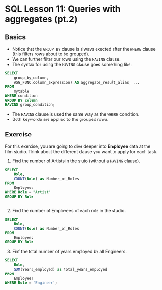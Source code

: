 # SQL Lesson 11: Queries with aggregates (pt.2)

## Basics

- Notice that the `GROUP BY` clause is always exected after the `WHERE` clause (this filters rows about to be grouped).
- We can further filter our rows using the `HAVING` clause.
- The syntax for using the `HAVING` clause goes something like:

````sql
SELECT 
    group_by_column, 
    AGG_FUNC(column_expression) AS aggregate_result_alias, ...
FROM
    mytable
WHERE condition 
GROUP BY column
HAVING group_condition;
````

- The `HAVING` clause is used the same way as the `WHERE` condition. 
- Both keywords are applied to the grouped rows.

## Exercise

For this exercise, you are going to dive deeper into **Employee** data at the film studio. Think about the different clause you want to apply for each task.

1. Find the number of Artists in the stuio (without a `HAVING` clause). 


```sql
SELECT
    Role,
    COUNT(Role) as Number_of_Roles
FROM  
    Employees
WHERE Role = "Artist"
GROUP BY Role
    
```

2. Find the number of Employees of each role in the studio.

```sql
SELECT
    Role,
    COUNT(Role) as Number_of_Roles
FROM  
    Employees
GROUP BY Role
```

3. Finf the total number of years employed by all Engineers.

```sql
SELECT 
    Role, 
    SUM(Years_employed) as total_years_employed
FROM 
    Employees
WHERE Role = 'Engineer';
```


